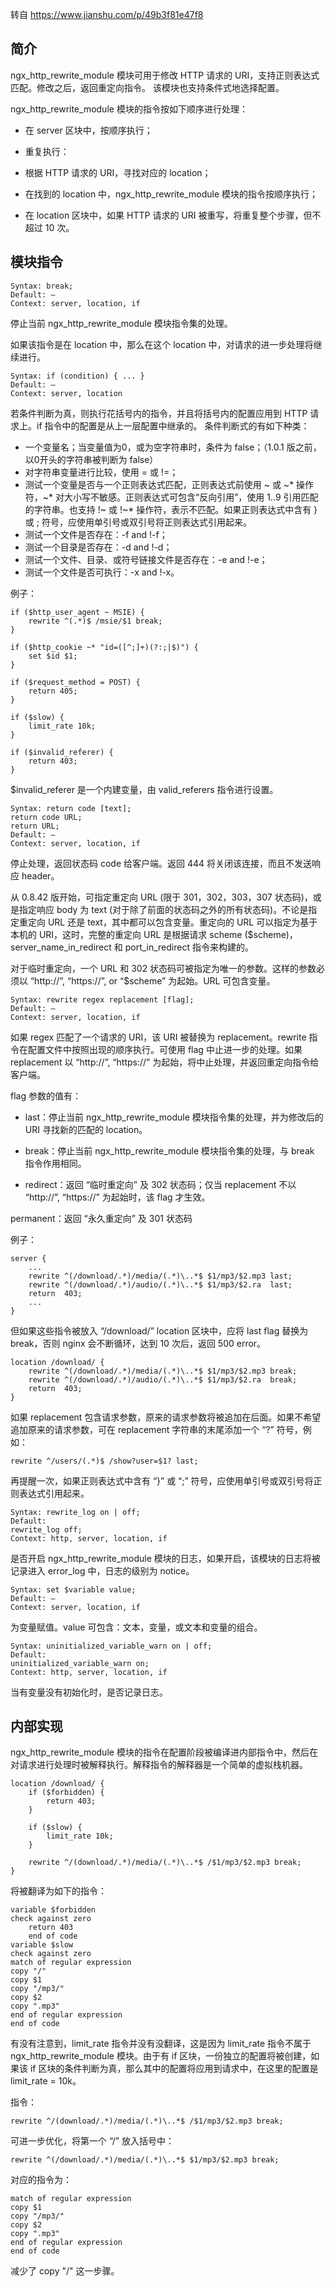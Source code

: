 转自 https://www.jianshu.com/p/49b3f81e47f8

## 简介
ngx_http_rewrite_module 模块可用于修改 HTTP 请求的 URI，支持正则表达式匹配。修改之后，返回重定向指令。
该模块也支持条件式地选择配置。

ngx_http_rewrite_module 模块的指令按如下顺序进行处理：

* 在 server 区块中，按顺序执行；

* 重复执行：

- 根据 HTTP 请求的 URI，寻找对应的 location；

- 在找到的 location 中，ngx_http_rewrite_module 模块的指令按顺序执行；

- 在 location 区块中，如果 HTTP 请求的 URI 被重写，将重复整个步骤，但不超过 10 次。

## 模块指令
```
Syntax: break;
Default: —
Context: server, location, if
```
停止当前 ngx_http_rewrite_module 模块指令集的处理。

如果该指令是在 location 中，那么在这个 location 中，对请求的进一步处理将继续进行。

```
Syntax: if (condition) { ... }
Default: —
Context: server, location
```
若条件判断为真，则执行花括号内的指令，并且将括号内的配置应用到 HTTP 请求上。if 指令中的配置是从上一层配置中继承的。
条件判断式的有如下种类：

- 一个变量名；当变量值为0，或为空字符串时，条件为 false；（1.0.1 版之前，以0开头的字符串被判断为 false）
- 对字符串变量进行比较，使用 = 或 !=；
- 测试一个变量是否与一个正则表达式匹配，正则表达式前使用 ~ 或 ~* 操作符，~* 对大小写不敏感。正则表达式可包含“反向引用”，使用 $1..$9 引用匹配的字符串。也支持 !~ 或 !~* 操作符，表示不匹配。如果正则表达式中含有 } 或 ; 符号，应使用单引号或双引号将正则表达式引用起来。
- 测试一个文件是否存在：-f and !-f；
- 测试一个目录是否存在：-d and !-d；
- 测试一个文件、目录、或符号链接文件是否存在：-e and !-e；
- 测试一个文件是否可执行：-x and !-x。

例子：
```
if ($http_user_agent ~ MSIE) {
    rewrite ^(.*)$ /msie/$1 break;
}

if ($http_cookie ~* "id=([^;]+)(?:;|$)") {
    set $id $1;
}

if ($request_method = POST) {
    return 405;
}

if ($slow) {
    limit_rate 10k;
}

if ($invalid_referer) {
    return 403;
}
```
$invalid_referer 是一个内建变量，由 valid_referers 指令进行设置。

```
Syntax: return code [text];
return code URL;
return URL;
Default: —
Context: server, location, if
```
停止处理，返回状态码 code 给客户端。返回 444 将关闭该连接，而且不发送响应 header。

从 0.8.42 版开始，可指定重定向 URL (限于 301，302，303，307 状态码)，或是指定响应 body 为 text (对于除了前面的状态码之外的所有状态码)。不论是指定重定向 URL 还是 text，其中都可以包含变量。重定向的 URL 可以指定为基于本机的 URI，这时，完整的重定向 URL 是根据请求 scheme ($scheme)，server_name_in_redirect 和 port_in_redirect 指令来构建的。

对于临时重定向，一个 URL 和 302 状态码可被指定为唯一的参数。这样的参数必须以 “http://”, “https://”, or “$scheme” 为起始。URL 可包含变量。


```
Syntax: rewrite regex replacement [flag];
Default: —
Context: server, location, if
```

如果 regex 匹配了一个请求的 URI，该 URI 被替换为 replacement。rewrite 指令在配置文件中按照出现的顺序执行。可使用 flag 中止进一步的处理。如果 replacement 以 “http://”, “https://” 为起始，将中止处理，并返回重定向指令给客户端。

flag 参数的值有：

- last：停止当前 ngx_http_rewrite_module 模块指令集的处理，并为修改后的 URI 寻找新的匹配的 location。

- break：停止当前 ngx_http_rewrite_module 模块指令集的处理，与 break 指令作用相同。

- redirect：返回 “临时重定向” 及 302 状态码；仅当 replacement 不以 “http://”, “https://” 为起始时，该 flag 才生效。

permanent：返回 “永久重定向” 及 301 状态码

例子：
```
server {
    ...
    rewrite ^(/download/.*)/media/(.*)\..*$ $1/mp3/$2.mp3 last;
    rewrite ^(/download/.*)/audio/(.*)\..*$ $1/mp3/$2.ra  last;
    return  403;
    ...
}
```
但如果这些指令被放入 “/download/” location 区块中，应将 last flag 替换为 break，否则 nginx 会不断循环，达到 10 次后，返回 500 error。
```
location /download/ {
    rewrite ^(/download/.*)/media/(.*)\..*$ $1/mp3/$2.mp3 break;
    rewrite ^(/download/.*)/audio/(.*)\..*$ $1/mp3/$2.ra  break;
    return  403;
}

```

如果 replacement 包含请求参数，原来的请求参数将被追加在后面。如果不希望追加原来的请求参数，可在 replacement 字符串的末尾添加一个 “?” 符号，例如：
```
rewrite ^/users/(.*)$ /show?user=$1? last;
```

再提醒一次，如果正则表达式中含有 “}” 或 “;” 符号，应使用单引号或双引号将正则表达式引用起来。


```
Syntax: rewrite_log on | off;
Default:
rewrite_log off;
Context: http, server, location, if
```

是否开启 ngx_http_rewrite_module 模块的日志，如果开启，该模块的日志将被记录进入 error_log 中，日志的级别为 notice。



```
Syntax: set $variable value;
Default: —
Context: server, location, if
```
为变量赋值。value 可包含：文本，变量，或文本和变量的组合。



```
Syntax: uninitialized_variable_warn on | off;
Default:
uninitialized_variable_warn on;
Context: http, server, location, if
```
当有变量没有初始化时，是否记录日志。


## 内部实现
ngx_http_rewrite_module 模块的指令在配置阶段被编译进内部指令中，然后在对请求进行处理时被解释执行。解释指令的解释器是一个简单的虚拟栈机器。

```
location /download/ {
    if ($forbidden) {
        return 403;
    }

    if ($slow) {
        limit_rate 10k;
    }

    rewrite ^/(download/.*)/media/(.*)\..*$ /$1/mp3/$2.mp3 break;
}
```

将被翻译为如下的指令：
```
variable $forbidden
check against zero
    return 403
    end of code
variable $slow
check against zero
match of regular expression
copy "/"
copy $1
copy "/mp3/"
copy $2
copy ".mp3"
end of regular expression
end of code
```

有没有注意到，limit_rate 指令并没有没翻译，这是因为 limit_rate 指令不属于 ngx_http_rewrite_module 模块。由于有 if 区块，一份独立的配置将被创建，如果该 if 区块的条件判断为真，那么其中的配置将应用到请求中，在这里的配置是 limit_rate = 10k。


指令：
```
rewrite ^/(download/.*)/media/(.*)\..*$ /$1/mp3/$2.mp3 break;
```
可进一步优化，将第一个 “/” 放入括号中：
```
rewrite ^(/download/.*)/media/(.*)\..*$ $1/mp3/$2.mp3 break;
```
对应的指令为：
```
match of regular expression
copy $1
copy "/mp3/"
copy $2
copy ".mp3"
end of regular expression
end of code
```
减少了 copy "/" 这一步骤。




